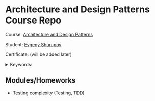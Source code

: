 # Architecture and Design Patterns Course Repo

Course: [Architecture and Design Patterns](hhttps://otus.ru/lessons/patterns/)

Student: [Evgeny Shurupov](https://www.linkedin.com/in/evgeny-shurupov/)

Certificate: (will be added later)

<details>
    <summary>Keywords: </summary>
    to be added
</details>

## Modules/Homeworks
- Testing complexity (Testing, TDD)